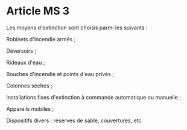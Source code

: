 # Article MS 3

Les moyens d'extinction sont choisis parmi les suivants :

Robinets d'incendie armés ;

Déversoirs ;

Rideaux d'eau ;

Bouches d'incendie et points d'eau privés ;

Colonnes sèches ;

Installations fixes d'extinction à commande automatique ou manuelle ;

Appareils mobiles ;

Dispositifs divers : réserves de sable, couvertures, etc.
